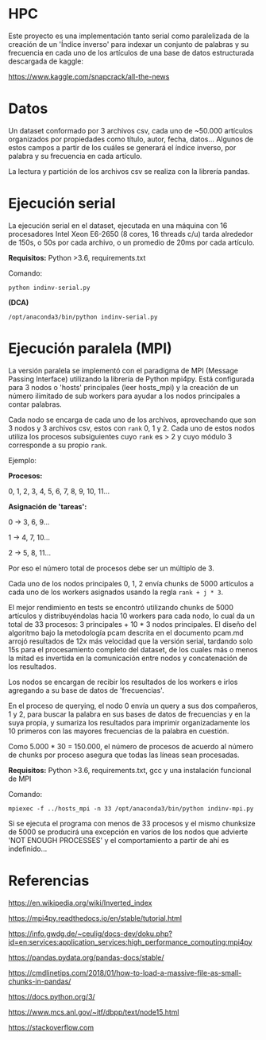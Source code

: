 # HPC

Este proyecto es una implementación tanto serial como paralelizada de la creación de un 'Índice inverso' para indexar un conjunto de palabras y su frecuencia en cada uno de los artículos de una base de datos estructurada descargada de kaggle:

https://www.kaggle.com/snapcrack/all-the-news


# Datos

Un dataset conformado por 3 archivos csv, cada uno de ~50.000 artículos organizados por propiedades como título, autor, fecha, datos... Algunos de estos campos a partir de los cuáles se generará el índice inverso, por palabra y su frecuencia en cada artículo.

La lectura y partición de los archivos csv se realiza con la librería pandas.

# Ejecución serial

La ejecución serial en el dataset, ejecutada en una máquina con 16 procesadores Intel Xeon E6-2650 (8 cores, 16 threads c/u) tarda alrededor de 150s, o 50s por cada archivo, o un promedio de 20ms por cada artículo.

**Requisitos:** Python >3.6, requirements.txt

Comando:

```
python indinv-serial.py
```

**(DCA)**

```
/opt/anaconda3/bin/python indinv-serial.py
```


# Ejecución paralela (MPI)

La versión paralela se implementó con el paradigma de MPI (Message Passing Interface) utilizando la librería de Python mpi4py. Está configurada para 3 nodos o 'hosts' principales (leer hosts_mpi) y la creación de un número ilimitado de sub workers para ayudar a los nodos principales a contar palabras.

Cada nodo se encarga de cada uno de los archivos, aprovechando que son 3 nodos y 3 archivos csv, estos con 
```rank``` 0, 1 y 2. Cada uno de estos nodos utiliza los procesos subsiguientes cuyo ```rank``` es > 2 y cuyo módulo 3 corresponde a su propio ```rank```.

Ejemplo:

**Procesos:**

0, 1, 2, 3, 4, 5, 6, 7, 8, 9, 10, 11...

**Asignación de 'tareas':**

0 -> 3, 6, 9...

1 -> 4, 7, 10...

2 -> 5, 8, 11...

Por eso el número total de procesos debe ser un múltiplo de 3.

Cada uno de los nodos principales 0, 1, 2 envía chunks de 5000 artículos a cada uno de los workers asignados usando la regla ```rank + j * 3```.

El mejor rendimiento en tests se encontró utilizando chunks de 5000 artículos y distribuyéndolas hacia 10 workers para cada nodo, lo cual da un total de 33 procesos: 3 principales + 10 * 3 nodos principales. El diseño del algoritmo bajo la metodología pcam descrita en el documento pcam.md arrojó resultados de 12x más velocidad que la versión serial, tardando solo 15s para el procesamiento completo del dataset, de los cuales más o menos la mitad es invertida en la comunicación entre nodos y concatenación de los resultados.

Los nodos se encargan de recibir los resultados de los workers e irlos agregando a su base de datos de 'frecuencias'. 

En el proceso de querying, el nodo 0 envía un query a sus dos compañeros, 1 y 2, para buscar la palabra en sus bases de datos de frecuencias y en la suya propia, y sumariza los resultados para imprimir organizadamente los 10 primeros con las mayores frecuencias de la palabra en cuestión.

Como 5.000 * 30 = 150.000, el número de procesos de acuerdo al número de chunks por proceso asegura que todas las líneas sean procesadas.

**Requisitos:** Python >3.6, requirements.txt, gcc y una instalación funcional de MPI

Comando:

```
mpiexec -f ../hosts_mpi -n 33 /opt/anaconda3/bin/python indinv-mpi.py
```

Si se ejecuta el programa con menos de 33 procesos y el mismo chunksize de 5000 se producirá una excepción en varios de los nodos que advierte 'NOT ENOUGH PROCESSES' y el comportamiento a partir de ahí es indefinido...

# Referencias

https://en.wikipedia.org/wiki/Inverted_index

https://mpi4py.readthedocs.io/en/stable/tutorial.html

https://info.gwdg.de/~ceulig/docs-dev/doku.php?id=en:services:application_services:high_performance_computing:mpi4py

https://pandas.pydata.org/pandas-docs/stable/

https://cmdlinetips.com/2018/01/how-to-load-a-massive-file-as-small-chunks-in-pandas/

https://docs.python.org/3/

https://www.mcs.anl.gov/~itf/dbpp/text/node15.html

https://stackoverflow.com



